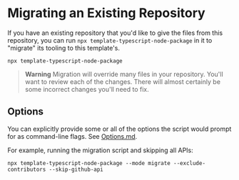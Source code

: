 # Migrating an Existing Repository

If you have an existing repository that you'd like to give the files from this repository, you can run `npx template-typescript-node-package` in it to "migrate" its tooling to this template's.

```shell
npx template-typescript-node-package
```

> **Warning**
> Migration will override many files in your repository.
> You'll want to review each of the changes.
> There will almost certainly be some incorrect changes you'll need to fix.

## Options

You can explicitly provide some or all of the options the script would prompt for as command-line flags.
See [Options.md](./Options.md).

For example, running the migration script and skipping all APIs:

```shell
npx template-typescript-node-package --mode migrate --exclude-contributors --skip-github-api
```
